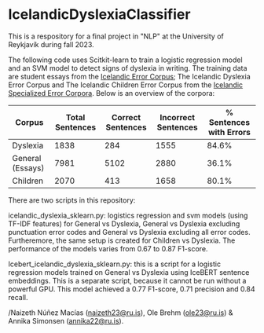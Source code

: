 # IcelandicDyslexiaClassifier
This is a respository for a final project in "NLP" at the University of Reykjavík during fall 2023.

The following code uses Scitkit-learn to train a logistic regression model and an SVM model to detect signs of dyslexia in writing. The training data are student essays from the [Icelandic Error Corpus](https://github.com/antonkarl/iceErrorCorpus); The Icelandic Dyslexia Error Corpus and The Icelandic Children Error Corpus from the [Icelandic Specialized Error Corpora](https://github.com/antonkarl/iceErrorCorpusSpecialized). Below is an overview of the corpora:

| Corpus    | Total Sentences | Correct Sentences | Incorrect Sentences | % Sentences with Errors |
|-----------|-----------------|-------------------|---------------------|-------------------------|
| Dyslexia  | 1838            | 284               | 1555                | 84.6%                   |
| General (Essays)   | 7981            | 5102              | 2880                | 36.1%                   |
| Children  | 2070            | 413               | 1658                | 80.1%                   |


There are two scripts in this repository: 

icelandic_dyslexia_sklearn.py: logistics regression and svm models (using TF-IDF features) for General vs Dyslexia, General vs Dyslexia excluding punctuation error codes and General vs Dyslexia excluding all error codes. Furtheremore, the same setup is created for Children vs Dyslexia. The performance of the models varies from 0.67 to 0.87 F1-score.

Icebert_icelandic_dyslexia_sklearn.py: this is a script for a logistic regression models trained on General vs Dyslexia using IceBERT sentence embeddings. This is a separate script, because it cannot be run without a powerful GPU. This model achieved a 0.77 F1-score, 0.71 precision and 0.84 recall.

/Naizeth Núñez Macías (naizeth23@ru.is), Ole Brehm (ole23@ru.is) & Annika Simonsen (annika22@ru.is).

